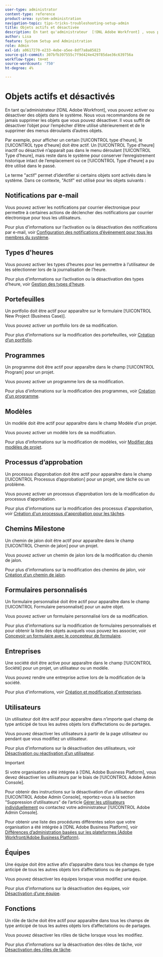 ```yaml
---
user-type: administrator
content-type: reference
product-area: system-administration
navigation-topic: tips-tricks-troubleshooting-setup-admin
title: Objets actifs et désactivée
description: En tant qu'administrateur  [!DNL Adobe Workfront] , vous pouvez activer ou désactiver des objets dans le système. Nous vous recommandons de ne jamais supprimer les objets que vous pouvez désactiver. Il vous suffit de désactiver l’objet pour l’empêcher d’être utilisé ultérieurement et de le supprimer des menus déroulants d’autres objets.
author: Lisa
feature: System Setup and Administration
role: Admin
exl-id: a0617270-e233-4ebe-a5ee-8df7a8a85823
source-git-commit: 307bfb397555c7f9d424e429785dae36c639756a
workflow-type: tm+mt
source-wordcount: '750'
ht-degree: 4%

---
```


# Objets actifs et désactivés

En tant qu&#39;administrateur [!DNL Adobe Workfront], vous pouvez activer ou désactiver des objets dans le système. Nous vous recommandons de ne jamais supprimer les objets que vous pouvez désactiver. Il vous suffit de désactiver l’objet pour l’empêcher d’être utilisé ultérieurement et de le supprimer des menus déroulants d’autres objets.

Par exemple, pour afficher un certain [!UICONTROL type d’heure], le [!UICONTROL type d’heure] doit être actif. Un [!UICONTROL Type d’heure] inactif ou désactivé n’apparaît pas dans le menu déroulant [!UICONTROL Type d’heure], mais reste dans le système pour conserver l’enregistrement historique intact de l’emplacement où ce [!UICONTROL Type d’heure] a pu être utilisé dans le passé.

Le terme &quot;actif&quot; permet d’identifier si certains objets sont activés dans le système. Dans ce contexte, &quot;Actif&quot; est utilisé pour les objets suivants :

## Notifications par e-mail

Vous pouvez activer les notifications par courrier électronique pour permettre à certaines actions de déclencher des notifications par courrier électronique pour tous les utilisateurs.

Pour plus d’informations sur l’activation ou la désactivation des notifications par e-mail, voir [Configuration des notifications d’événement pour tous les membres du système](../../administration-and-setup/manage-workfront/emails/configure-event-notifications-for-everyone-in-the-system.md).

## Types d&#39;heures

Vous pouvez activer les types d’heures pour les permettre à l’utilisateur de les sélectionner lors de la journalisation de l’heure.

Pour plus d’informations sur l’activation ou la désactivation des types d’heure, voir [Gestion des types d’heure](../../administration-and-setup/set-up-workfront/configure-timesheets-schedules/hour-types.md).

## Portefeuilles

Un portfolio doit être actif pour apparaître sur le formulaire [!UICONTROL New Project (Business Case)].

Vous pouvez activer un portfolio lors de sa modification.

Pour plus d’informations sur la modification des portefeuilles, voir [Création d’un portfolio](../../manage-work/portfolios/create-and-manage-portfolios/create-portfolios.md).

## Programmes

Un programme doit être actif pour apparaître dans le champ [!UICONTROL Program] pour un projet.

Vous pouvez activer un programme lors de sa modification.

Pour plus d&#39;informations sur la modification des programmes, voir [Création d&#39;un programme](../../manage-work/portfolios/create-and-manage-programs/create-program.md).

## Modèles

Un modèle doit être actif pour apparaître dans le champ Modèle d’un projet.

Vous pouvez activer un modèle lors de sa modification.

Pour plus d’informations sur la modification de modèles, voir [Modifier des modèles de projet](../../manage-work/projects/create-and-manage-templates/edit-templates.md).

## Processus d’approbation

Un processus d’approbation doit être actif pour apparaître dans le champ [!UICONTROL Processus d’approbation] pour un projet, une tâche ou un problème.

Vous pouvez activer un processus d’approbation lors de la modification du processus d’approbation.

Pour plus d&#39;informations sur la modification des processus d&#39;approbation, voir [Création d&#39;un processus d&#39;approbation pour les tâches](../../administration-and-setup/customize-workfront/configure-approval-milestone-processes/create-approval-processes.md).

## Chemins Milestone

Un chemin de jalon doit être actif pour apparaître dans le champ [!UICONTROL Chemin de jalon] pour un projet.

Vous pouvez activer un chemin de jalon lors de la modification du chemin de jalon.

Pour plus d’informations sur la modification des chemins de jalon, voir [Création d’un chemin de jalon](../../administration-and-setup/customize-workfront/configure-approval-milestone-processes/create-milestone-path.md).

## Formulaires personnalisés

Un formulaire personnalisé doit être actif pour apparaître dans le champ [!UICONTROL Formulaire personnalisé] pour un autre objet.

Vous pouvez activer un formulaire personnalisé lors de sa modification.

Pour plus d’informations sur la modification de formulaires personnalisés et pour obtenir la liste des objets auxquels vous pouvez les associer, voir [Concevoir un formulaire avec le concepteur de formulaire](/help/quicksilver/administration-and-setup/customize-workfront/create-manage-custom-forms/form-designer/design-a-form/design-a-form.md).

## Entreprises

Une société doit être active pour apparaître dans le champ [!UICONTROL Société] pour un projet, un utilisateur ou un modèle.

Vous pouvez rendre une entreprise active lors de la modification de la société.

Pour plus d&#39;informations, voir [Création et modification d&#39;entreprises](../../administration-and-setup/set-up-workfront/organizational-setup/create-and-edit-companies.md).

## Utilisateurs

Un utilisateur doit être actif pour apparaître dans n’importe quel champ de type anticipé de tous les autres objets lors d’affectations ou de partages.

Vous pouvez désactiver les utilisateurs à partir de la page utilisateur ou pendant que vous modifiez un utilisateur.

Pour plus d’informations sur la désactivation des utilisateurs, voir [Désactivation ou réactivation d’un utilisateur](../../administration-and-setup/add-users/create-and-manage-users/deactivate-a-user.md).

>[!IMPORTANT]
>
>Si votre organisation a été intégrée à [!DNL Adobe Business Platform], vous devez désactiver les utilisateurs par le biais de [!UICONTROL Adobe Admin Console].
>
>Pour obtenir des instructions sur la désactivation d’un utilisateur dans [!UICONTROL Adobe Admin Console], reportez-vous à la section &quot;Suppression d’utilisateurs&quot; de l’article [Gérer les utilisateurs individuellement](https://helpx.adobe.com/fr/enterprise/using/manage-users-individually.html) ou contactez votre administrateur [!UICONTROL Adobe Admin Console].
>
>Pour obtenir une liste des procédures différentes selon que votre organisation a été intégrée à [!DNL Adobe Business Platform], voir [Différences d’administration basées sur les plateformes (Adobe Workfront/Adobe Business Platform)](../../administration-and-setup/get-started-wf-administration/actions-in-admin-console.md).

## Équipes

Une équipe doit être active afin d’apparaître dans tous les champs de type anticipé de tous les autres objets lors d’affectations ou de partages.

Vous pouvez désactiver les équipes lorsque vous modifiez une équipe.

Pour plus d’informations sur la désactivation des équipes, voir [Désactivation d’une équipe](../../people-teams-and-groups/create-and-manage-teams/deactivate-a-team.md).

## Fonctions

Un rôle de tâche doit être actif pour apparaître dans tous les champs de type anticipé de tous les autres objets lors d’affectations ou de partages.

Vous pouvez désactiver les rôles de tâche lorsque vous les modifiez.

Pour plus d’informations sur la désactivation des rôles de tâche, voir [Désactivation des rôles de tâche](../../administration-and-setup/set-up-workfront/organizational-setup/deactivate-job-roles.md).

